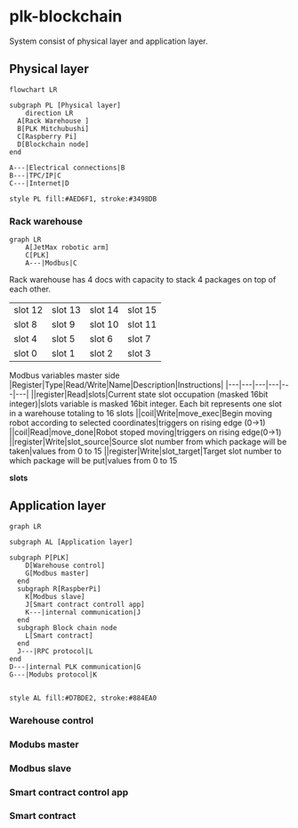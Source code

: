# plk-blockchain

System consist of physical layer and application layer.

## Physical layer
```mermaid
flowchart LR

subgraph PL [Physical layer]
    direction LR
  A[Rack Warehouse ]
  B[PLK Mitchubushi]
  C[Raspberry Pi]
  D[Blockchain node]
end

A---|Electrical connections|B
B---|TPC/IP|C
C---|Internet|D

style PL fill:#AED6F1, stroke:#3498DB

```
### Rack warehouse

```mermaid
graph LR
    A[JetMax robotic arm]
    C[PLK]
    A---|Modbus|C
```
Rack warehouse has 4 docs with capacity to stack 4 packages on top of each other. 

|||||
|---|---|---|---|
|slot 12|slot 13|slot 14|slot 15|
|slot 8|slot 9|slot 10|slot 11|
|slot 4|slot 5|slot 6|slot 7|
|slot 0|slot 1|slot 2|slot 3|

Modbus variables master side
|Register|Type|Read/Write|Name|Description|Instructions|
|---|---|---|---|---|---|
||register|Read|slots|Current state slot occupation (masked 16bit integer)|slots variable is masked 16bit integer. Each bit represents one slot in a warehouse totaling to 16 slots
||coil|Write|move_exec|Begin moving robot according to selected coordinates|triggers on rising edge (0->1)
||coil|Read|move_done|Robot stoped moving|triggers on rising edge(0->1)
||register|Write|slot_source|Source slot number from which package will be taken|values from 0 to 15
||register|Write|slot_target|Target slot number to which package will be put|values from 0 to 15

**slots** 

## Application layer
```mermaid
graph LR

subgraph AL [Application layer]

subgraph P[PLK]
    D[Warehouse control]
    G[Modbus master]
  end
  subgraph R[RaspberPi]
    K[Modbus slave]
    J[Smart contract controll app]
    K---|internal communication|J
  end
  subgraph Block chain node
    L[Smart contract]
  end
  J---|RPC protocol|L
end
D---|internal PLK communication|G
G---|Modubs protocol|K 


style AL fill:#D7BDE2, stroke:#884EA0
```
### Warehouse control
### Modubs master
### Modbus slave
### Smart contract control app
### Smart contract
